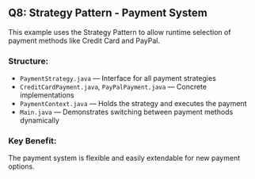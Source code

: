 ## Q8: Strategy Pattern - Payment System

This example uses the Strategy Pattern to allow runtime selection of payment methods like Credit Card and PayPal.

### Structure:
- `PaymentStrategy.java` — Interface for all payment strategies
- `CreditCardPayment.java`, `PayPalPayment.java` — Concrete implementations
- `PaymentContext.java` — Holds the strategy and executes the payment
- `Main.java` — Demonstrates switching between payment methods dynamically

### Key Benefit:
The payment system is flexible and easily extendable for new payment options.
